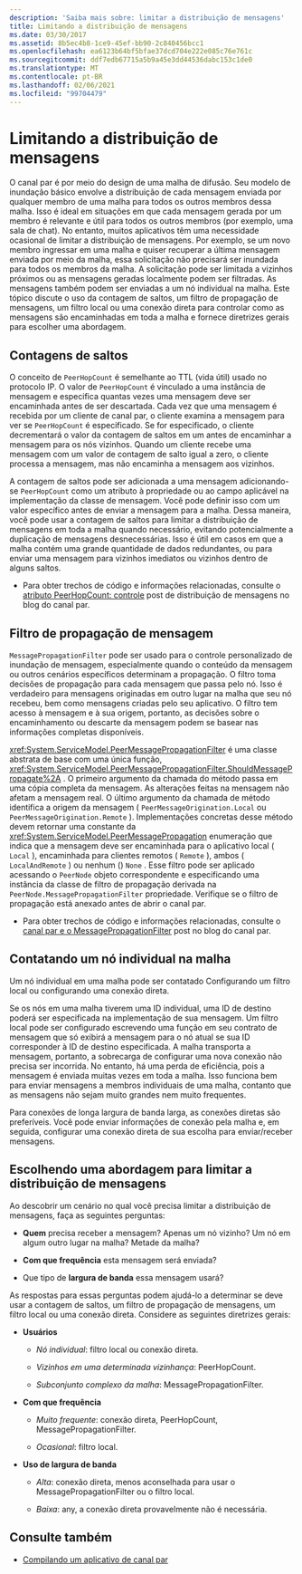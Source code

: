 ```yaml
---
description: 'Saiba mais sobre: limitar a distribuição de mensagens'
title: Limitando a distribuição de mensagens
ms.date: 03/30/2017
ms.assetid: 8b5ec4b8-1ce9-45ef-bb90-2c840456bcc1
ms.openlocfilehash: ea6123b64bf5bfae37dcd704e222e085c76e761c
ms.sourcegitcommit: ddf7edb67715a5b9a45e3dd44536dabc153c1de0
ms.translationtype: MT
ms.contentlocale: pt-BR
ms.lasthandoff: 02/06/2021
ms.locfileid: "99704479"
---
```

# <a name="limiting-message-distribution"></a>Limitando a distribuição de mensagens

O canal par é por meio do design de uma malha de difusão. Seu modelo de inundação básico envolve a distribuição de cada mensagem enviada por qualquer membro de uma malha para todos os outros membros dessa malha. Isso é ideal em situações em que cada mensagem gerada por um membro é relevante e útil para todos os outros membros (por exemplo, uma sala de chat). No entanto, muitos aplicativos têm uma necessidade ocasional de limitar a distribuição de mensagens. Por exemplo, se um novo membro ingressar em uma malha e quiser recuperar a última mensagem enviada por meio da malha, essa solicitação não precisará ser inundada para todos os membros da malha. A solicitação pode ser limitada a vizinhos próximos ou as mensagens geradas localmente podem ser filtradas. As mensagens também podem ser enviadas a um nó individual na malha. Este tópico discute o uso da contagem de saltos, um filtro de propagação de mensagens, um filtro local ou uma conexão direta para controlar como as mensagens são encaminhadas em toda a malha e fornece diretrizes gerais para escolher uma abordagem.

## <a name="hop-counts"></a>Contagens de saltos

O conceito de `PeerHopCount` é semelhante ao TTL (vida útil) usado no protocolo IP. O valor de `PeerHopCount` é vinculado a uma instância de mensagem e especifica quantas vezes uma mensagem deve ser encaminhada antes de ser descartada. Cada vez que uma mensagem é recebida por um cliente de canal par, o cliente examina a mensagem para ver se `PeerHopCount` é especificado. Se for especificado, o cliente decrementará o valor da contagem de saltos em um antes de encaminhar a mensagem para os nós vizinhos. Quando um cliente recebe uma mensagem com um valor de contagem de salto igual a zero, o cliente processa a mensagem, mas não encaminha a mensagem aos vizinhos.

A contagem de saltos pode ser adicionada a uma mensagem adicionando-se `PeerHopCount` como um atributo à propriedade ou ao campo aplicável na implementação da classe de mensagem. Você pode definir isso com um valor específico antes de enviar a mensagem para a malha. Dessa maneira, você pode usar a contagem de saltos para limitar a distribuição de mensagens em toda a malha quando necessário, evitando potencialmente a duplicação de mensagens desnecessárias. Isso é útil em casos em que a malha contém uma grande quantidade de dados redundantes, ou para enviar uma mensagem para vizinhos imediatos ou vizinhos dentro de alguns saltos.

- Para obter trechos de código e informações relacionadas, consulte o [atributo PeerHopCount: controle](/archive/blogs/peerchan/the-peerhopcount-attribute-controlling-message-distribution) post de distribuição de mensagens no blog do canal par.

## <a name="message-propagation-filter"></a>Filtro de propagação de mensagem

`MessagePropagationFilter` pode ser usado para o controle personalizado de inundação de mensagem, especialmente quando o conteúdo da mensagem ou outros cenários específicos determinam a propagação. O filtro toma decisões de propagação para cada mensagem que passa pelo nó. Isso é verdadeiro para mensagens originadas em outro lugar na malha que seu nó recebeu, bem como mensagens criadas pelo seu aplicativo. O filtro tem acesso à mensagem e à sua origem, portanto, as decisões sobre o encaminhamento ou descarte da mensagem podem se basear nas informações completas disponíveis.

<xref:System.ServiceModel.PeerMessagePropagationFilter> é uma classe abstrata de base com uma única função, <xref:System.ServiceModel.PeerMessagePropagationFilter.ShouldMessagePropagate%2A> . O primeiro argumento da chamada do método passa em uma cópia completa da mensagem. As alterações feitas na mensagem não afetam a mensagem real. O último argumento da chamada de método identifica a origem da mensagem ( `PeerMessageOrigination.Local` ou `PeerMessageOrigination.Remote` ). Implementações concretas desse método devem retornar uma constante da <xref:System.ServiceModel.PeerMessagePropagation> enumeração que indica que a mensagem deve ser encaminhada para o aplicativo local ( `Local` ), encaminhada para clientes remotos ( `Remote` ), ambos ( `LocalAndRemote` ) ou nenhum () `None` . Esse filtro pode ser aplicado acessando o `PeerNode` objeto correspondente e especificando uma instância da classe de filtro de propagação derivada na `PeerNode.MessagePropagationFilter` propriedade. Verifique se o filtro de propagação está anexado antes de abrir o canal par.

- Para obter trechos de código e informações relacionadas, consulte o [canal par e o MessagePropagationFilter](/archive/blogs/peerchan/peer-channel-and-messagepropagationfilter) post no blog do canal par.

## <a name="contacting-an-individual-node-in-the-mesh"></a>Contatando um nó individual na malha

Um nó individual em uma malha pode ser contatado Configurando um filtro local ou configurando uma conexão direta.

Se os nós em uma malha tiverem uma ID individual, uma ID de destino poderá ser especificada na implementação de sua mensagem. Um filtro local pode ser configurado escrevendo uma função em seu contrato de mensagem que só exibirá a mensagem para o nó atual se sua ID corresponder à ID de destino especificada. A malha transporta a mensagem, portanto, a sobrecarga de configurar uma nova conexão não precisa ser incorrida. No entanto, há uma perda de eficiência, pois a mensagem é enviada muitas vezes em toda a malha. Isso funciona bem para enviar mensagens a membros individuais de uma malha, contanto que as mensagens não sejam muito grandes nem muito frequentes.

Para conexões de longa largura de banda larga, as conexões diretas são preferíveis. Você pode enviar informações de conexão pela malha e, em seguida, configurar uma conexão direta de sua escolha para enviar/receber mensagens.

## <a name="choosing-an-approach-for-limiting-message-distribution"></a>Escolhendo uma abordagem para limitar a distribuição de mensagens

Ao descobrir um cenário no qual você precisa limitar a distribuição de mensagens, faça as seguintes perguntas:

- **Quem** precisa receber a mensagem? Apenas um nó vizinho? Um nó em algum outro lugar na malha? Metade da malha?

- **Com que frequência** esta mensagem será enviada?

- Que tipo de **largura de banda** essa mensagem usará?

As respostas para essas perguntas podem ajudá-lo a determinar se deve usar a contagem de saltos, um filtro de propagação de mensagens, um filtro local ou uma conexão direta. Considere as seguintes diretrizes gerais:

- **Usuários**

  - *Nó individual*: filtro local ou conexão direta.

  - *Vizinhos em uma determinada vizinhança*: PeerHopCount.

  - *Subconjunto complexo da malha*: MessagePropagationFilter.

- **Com que frequência**

  - *Muito frequente*: conexão direta, PeerHopCount, MessagePropagationFilter.

  - *Ocasional*: filtro local.

- **Uso de largura de banda**

  - *Alta*: conexão direta, menos aconselhada para usar o MessagePropagationFilter ou o filtro local.

  - *Baixa*: any, a conexão direta provavelmente não é necessária.

## <a name="see-also"></a>Consulte também

- [Compilando um aplicativo de canal par](building-a-peer-channel-application.md)
